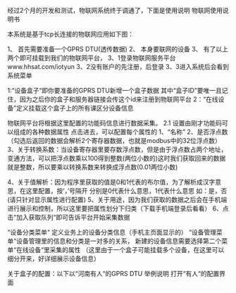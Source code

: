 经过2个月的开发和测试，物联网系统终于调通了，下面是使用说明
物联网使用说明书
 
本系统是基于tcp长连接的物联网应用如下图：

1、         首先需要准备一个GPRS DTU(透传数据)
2、         本身要联网的设备
3、         有了以上两个即可挂载到我们的物联网平台，
3、1登录物联网服务平台www.hhsat.com/iotyun
3、2没有账户的先注册，后登录
3、3进入系统后会看到系统菜单

1:“设备盒子“即你要准备的GPRS DTU新增一个盒子数据
        其中“盒子ID”要唯一且记住，因为之后你的盒子和服务器链接会传这个id来注册到物联网平台
2：“在线设备”定义挂载这个盒子上的所有课区分设备信息
 
  物联网平台将根据这里配置的功能码信息进行数据采集。
  2.1 设置由刚才功能码可以组成的各种数据属性
      点击进去，可以配置每个属性的
1、“名称”
2、是否浮点数（勾选后返回的数据会解析2个寄存器数据，也就是modbus中的32位浮点数）
3、关于转换系数：当设备寄存器里要存数浮点数，但是由于浮点数占两个地址，变通方法，可以把浮点数乘以100得到整数(两位小数的)这时我们获取回来的数据就是整数，所以要乘以转换系数来转换成浮点数(0.01两位小数)
  
4、关于值解析：因为程序里获取的值是0和1代表的布尔值，为了解析成汉字意思，在这里配置，按‘，’号隔开  分别是0代表什么意思，1代表什么意思
                   如：是，否
                   (请只针对显示属性进行配置)
5、关于用途，因为我们获取的数据之后会在手机端进行展示和控制，所以这里要把属性划分下归类（下载手机端登录后看看）
6、点击“加入获取队列“即可告诉平台开始采集数据
 
 
“设备分类菜单“ 定义业务上的设备分类信息（手机主页面显示的）
“设备管理菜单“设备管理里的信息和分类是一对多的关系，
  新建的设备信息需要选择第二个菜单“在线设备“里采集的属性
（这里由于一个盒子可能挂载多个设备，在这里可以细分开来，好详细展示设备信息）
 
关于盒子的配置：以下以“河南有人“的GPRS DTU 举例说明
打开“有人“的配置界面
 
